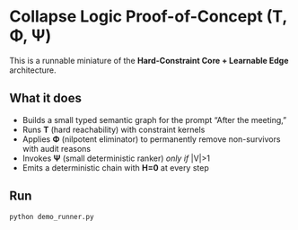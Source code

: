 # Collapse Logic Proof-of-Concept (T, Φ, Ψ)

This is a runnable miniature of the **Hard-Constraint Core + Learnable Edge** architecture.

## What it does
- Builds a small typed semantic graph for the prompt “After the meeting,”
- Runs **T** (hard reachability) with constraint kernels
- Applies **Φ** (nilpotent eliminator) to permanently remove non-survivors with audit reasons
- Invokes **Ψ** (small deterministic ranker) *only if* |V|>1
- Emits a deterministic chain with **H=0** at every step

## Run
```bash
python demo_runner.py
